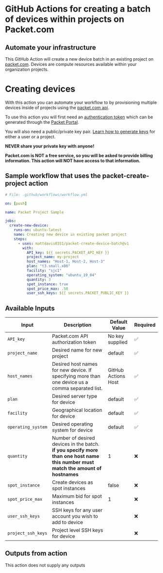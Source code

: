 # GitHub Actions for creating a batch of devices within projects on Packet.com

## Automate your infrastructure

This GitHub Action will create a new device batch in an existing project on [packet.com](https://packet.com). Devices are compute resources available within your organization projects.

# Creating devices

With this action you can automate your workflow to by provisioning multiple devices inside of projects using the [packet.com api](https://api.packet.net).

To use this action you will first need an [authentication token](https://www.packet.com/developers/api/authentication/) which can be generated through the [Packet Portal](https://app.packet.net/login?redirect=%2F%3F__woopraid%3DjUPDKi0tqtym).

You will also need a public/private key pair. [Learn how to generate keys](https://www.packet.com/developers/docs/servers/key-features/ssh-keys/) for either a user or a project.

**NEVER share your private key with anyone!**

**Packet.com is NOT a free service, so you will be asked to provide billing information. This action will NOT have access to that information.**

## Sample workflow that uses the packet-create-project action

```yaml
# File: .github/workflows/workflow.yml

on: [push]

name: Packet Project Sample

jobs:
  create-new-device:
    runs-on: ubuntu-latest
    name: Creating new device in existing packet project
    steps:
      - uses: mattdavis0351/packet-create-device-batch@v1
        with:
          API_key: ${{ secrets.PACKET_API_KEY }}
          project_name: my-project
          host_names: "Host-1, Host-2, Host-3"
          plan: "t3.small.x86"
          facility: "sjc1"
          operating_system: "ubuntu_19_04"
          quantity: 3
          spot_instance: true
          spot_price_max: .50
          user_ssh_keys: ${{ secrets.PACKET_PUBLIC_KEY }}
```

## Available Inputs

| Input              | Description                                                                                                                       | Default Value       | Required           |
| ------------------ | --------------------------------------------------------------------------------------------------------------------------------- | ------------------- | ------------------ |
| `API_key`          | Packet.com API authorization token                                                                                                | No key supplied     | :white_check_mark: |
| `project_name`     | Desired name for new project                                                                                                      | default             | :white_check_mark: |
| `host_names`       | Desired host names for new device. If specifying more than one device us a comma separated list.                                  | GitHub Actions Host | :white_check_mark: |
| `plan`             | Desired server type for device                                                                                                    | default             | :white_check_mark: |
| `facility`         | Geographical location for device                                                                                                  | default             | :white_check_mark: |
| `operating_system` | Desired operating system for device                                                                                               | default             | :white_check_mark: |
| `quantity`         | Number of desired devices in the batch. **if you specify more than one host name this number must match the amount of hostnames** | 1                   | :x:                |
| `spot_instance`    | Create devices as spot instances                                                                                                  | false               | :x:                |
| `spot_price_max`   | Maximum bid for spot instances                                                                                                    | 1                   | :x:                |
| `user_ssh_keys`    | SSH keys for any user account you wish to add to device                                                                           |                     | :x:                |
| `project_ssh_keys` | Project level SSH keys for device                                                                                                 |                     | :x:                |

## Outputs from action

This action does not supply any outputs
